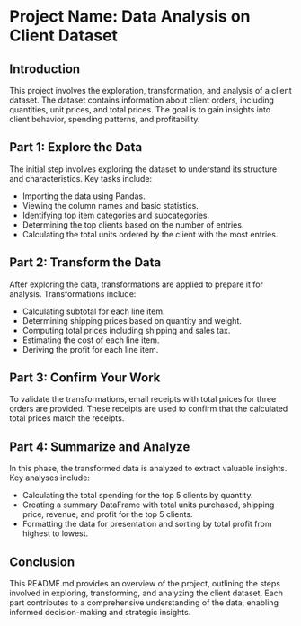 # Project Name: Data Analysis on Client Dataset

## Introduction
This project involves the exploration, transformation, and analysis of a client dataset. The dataset contains information about client orders, including quantities, unit prices, and total prices. The goal is to gain insights into client behavior, spending patterns, and profitability.

## Part 1: Explore the Data
The initial step involves exploring the dataset to understand its structure and characteristics. Key tasks include:
- Importing the data using Pandas.
- Viewing the column names and basic statistics.
- Identifying top item categories and subcategories.
- Determining the top clients based on the number of entries.
- Calculating the total units ordered by the client with the most entries.

## Part 2: Transform the Data
After exploring the data, transformations are applied to prepare it for analysis. Transformations include:
- Calculating subtotal for each line item.
- Determining shipping prices based on quantity and weight.
- Computing total prices including shipping and sales tax.
- Estimating the cost of each line item.
- Deriving the profit for each line item.

## Part 3: Confirm Your Work
To validate the transformations, email receipts with total prices for three orders are provided. These receipts are used to confirm that the calculated total prices match the receipts.

## Part 4: Summarize and Analyze
In this phase, the transformed data is analyzed to extract valuable insights. Key analyses include:
- Calculating the total spending for the top 5 clients by quantity.
- Creating a summary DataFrame with total units purchased, shipping price, revenue, and profit for the top 5 clients.
- Formatting the data for presentation and sorting by total profit from highest to lowest.

## Conclusion
This README.md provides an overview of the project, outlining the steps involved in exploring, transforming, and analyzing the client dataset. Each part contributes to a comprehensive understanding of the data, enabling informed decision-making and strategic insights.

